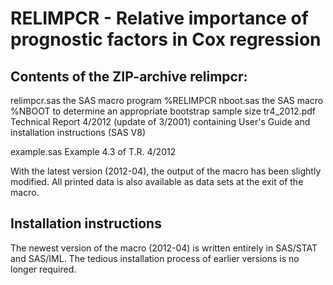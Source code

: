 # RELIMPCR - Relative importance of prognostic factors in Cox regression

## Contents of the ZIP-archive relimpcr:


relimpcr.sas        the SAS macro program %RELIMPCR 
nboot.sas	    the SAS macro %NBOOT to determine an appropriate bootstrap sample size
tr4_2012.pdf        Technical Report 4/2012 (update of 3/2001) containing User's Guide and installation instructions (SAS V8)


example.sas         Example 4.3 of T.R. 4/2012


With the latest version (2012-04), the output of the macro has been slightly modified. All printed data
is also available as data sets at the exit of the macro.


## Installation instructions

The newest version of the macro (2012-04) is written entirely in SAS/STAT and SAS/IML. 
The tedious installation process of earlier versions is no longer required.
